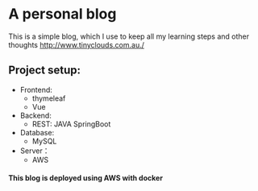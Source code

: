 # A personal blog

This is a simple blog, which I use to keep all my learning steps and other thoughts
http://www.tinyclouds.com.au./

## Project setup:

* Frontend: 
  * thymeleaf 
  * Vue
* Backend:
  * REST: JAVA SpringBoot
* Database: 
  * MySQL
* Server：
  * AWS

#### This blog is deployed using AWS with docker






